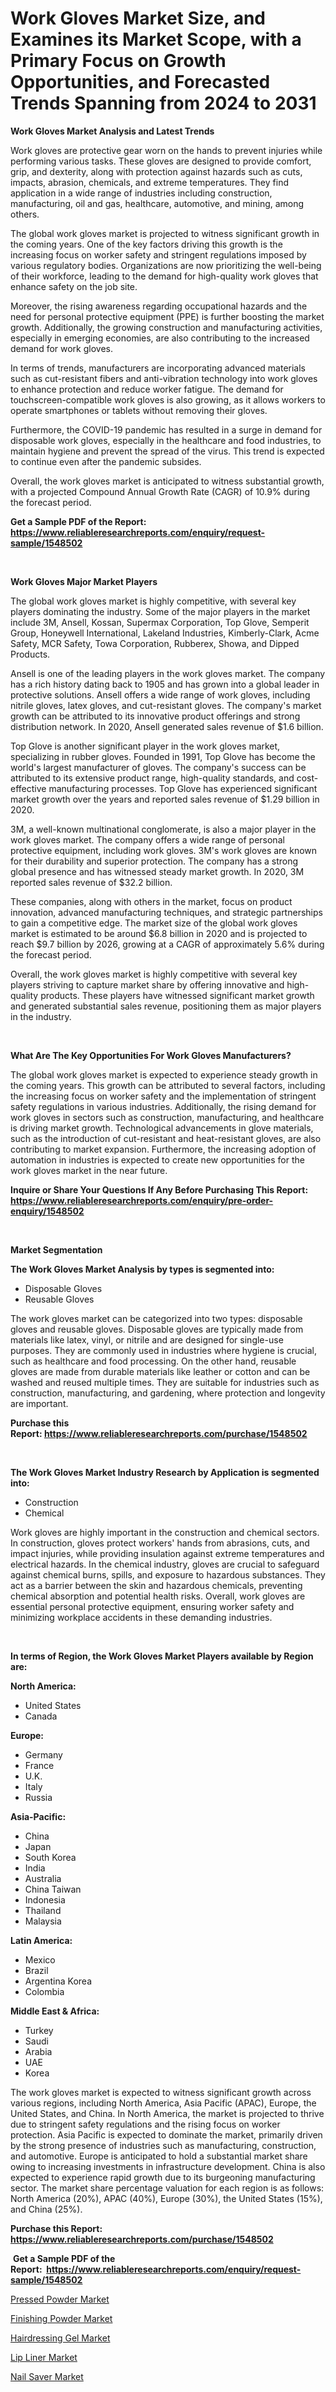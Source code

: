 <p><h1>Work Gloves Market Size, and Examines its Market Scope, with a Primary Focus on Growth Opportunities, and Forecasted Trends Spanning from 2024 to 2031</h1></p><p><strong>Work Gloves Market Analysis and Latest Trends</strong></p>
<p><p>Work gloves are protective gear worn on the hands to prevent injuries while performing various tasks. These gloves are designed to provide comfort, grip, and dexterity, along with protection against hazards such as cuts, impacts, abrasion, chemicals, and extreme temperatures. They find application in a wide range of industries including construction, manufacturing, oil and gas, healthcare, automotive, and mining, among others.</p><p>The global work gloves market is projected to witness significant growth in the coming years. One of the key factors driving this growth is the increasing focus on worker safety and stringent regulations imposed by various regulatory bodies. Organizations are now prioritizing the well-being of their workforce, leading to the demand for high-quality work gloves that enhance safety on the job site.</p><p>Moreover, the rising awareness regarding occupational hazards and the need for personal protective equipment (PPE) is further boosting the market growth. Additionally, the growing construction and manufacturing activities, especially in emerging economies, are also contributing to the increased demand for work gloves.</p><p>In terms of trends, manufacturers are incorporating advanced materials such as cut-resistant fibers and anti-vibration technology into work gloves to enhance protection and reduce worker fatigue. The demand for touchscreen-compatible work gloves is also growing, as it allows workers to operate smartphones or tablets without removing their gloves.</p><p>Furthermore, the COVID-19 pandemic has resulted in a surge in demand for disposable work gloves, especially in the healthcare and food industries, to maintain hygiene and prevent the spread of the virus. This trend is expected to continue even after the pandemic subsides.</p><p>Overall, the work gloves market is anticipated to witness substantial growth, with a projected Compound Annual Growth Rate (CAGR) of 10.9% during the forecast period.</p></p>
<p><strong>Get a Sample PDF of the Report:&nbsp; <a href="https://www.reliableresearchreports.com/enquiry/request-sample/1548502">https://www.reliableresearchreports.com/enquiry/request-sample/1548502</a></strong></p>
<p>&nbsp;</p>
<p><strong>Work Gloves Major Market Players</strong></p>
<p><p>The global work gloves market is highly competitive, with several key players dominating the industry. Some of the major players in the market include 3M, Ansell, Kossan, Supermax Corporation, Top Glove, Semperit Group, Honeywell International, Lakeland Industries, Kimberly-Clark, Acme Safety, MCR Safety, Towa Corporation, Rubberex, Showa, and Dipped Products.</p><p>Ansell is one of the leading players in the work gloves market. The company has a rich history dating back to 1905 and has grown into a global leader in protective solutions. Ansell offers a wide range of work gloves, including nitrile gloves, latex gloves, and cut-resistant gloves. The company's market growth can be attributed to its innovative product offerings and strong distribution network. In 2020, Ansell generated sales revenue of $1.6 billion.</p><p>Top Glove is another significant player in the work gloves market, specializing in rubber gloves. Founded in 1991, Top Glove has become the world's largest manufacturer of gloves. The company's success can be attributed to its extensive product range, high-quality standards, and cost-effective manufacturing processes. Top Glove has experienced significant market growth over the years and reported sales revenue of $1.29 billion in 2020.</p><p>3M, a well-known multinational conglomerate, is also a major player in the work gloves market. The company offers a wide range of personal protective equipment, including work gloves. 3M's work gloves are known for their durability and superior protection. The company has a strong global presence and has witnessed steady market growth. In 2020, 3M reported sales revenue of $32.2 billion.</p><p>These companies, along with others in the market, focus on product innovation, advanced manufacturing techniques, and strategic partnerships to gain a competitive edge. The market size of the global work gloves market is estimated to be around $6.8 billion in 2020 and is projected to reach $9.7 billion by 2026, growing at a CAGR of approximately 5.6% during the forecast period.</p><p>Overall, the work gloves market is highly competitive with several key players striving to capture market share by offering innovative and high-quality products. These players have witnessed significant market growth and generated substantial sales revenue, positioning them as major players in the industry.</p></p>
<p>&nbsp;</p>
<p><strong>What Are The Key Opportunities For Work Gloves Manufacturers?</strong></p>
<p><p>The global work gloves market is expected to experience steady growth in the coming years. This growth can be attributed to several factors, including the increasing focus on worker safety and the implementation of stringent safety regulations in various industries. Additionally, the rising demand for work gloves in sectors such as construction, manufacturing, and healthcare is driving market growth. Technological advancements in glove materials, such as the introduction of cut-resistant and heat-resistant gloves, are also contributing to market expansion. Furthermore, the increasing adoption of automation in industries is expected to create new opportunities for the work gloves market in the near future.</p></p>
<p><strong>Inquire or Share Your Questions If Any Before Purchasing This Report: <a href="https://www.reliableresearchreports.com/enquiry/pre-order-enquiry/1548502">https://www.reliableresearchreports.com/enquiry/pre-order-enquiry/1548502</a></strong></p>
<p>&nbsp;</p>
<p><strong>Market Segmentation</strong></p>
<p><strong>The Work Gloves Market Analysis by types is segmented into:</strong></p>
<p><ul><li>Disposable Gloves</li><li>Reusable Gloves</li></ul></p>
<p><p>The work gloves market can be categorized into two types: disposable gloves and reusable gloves. Disposable gloves are typically made from materials like latex, vinyl, or nitrile and are designed for single-use purposes. They are commonly used in industries where hygiene is crucial, such as healthcare and food processing. On the other hand, reusable gloves are made from durable materials like leather or cotton and can be washed and reused multiple times. They are suitable for industries such as construction, manufacturing, and gardening, where protection and longevity are important.</p></p>
<p><strong>Purchase this Report:&nbsp;<a href="https://www.reliableresearchreports.com/purchase/1548502">https://www.reliableresearchreports.com/purchase/1548502</a></strong></p>
<p>&nbsp;</p>
<p><strong>The Work Gloves Market Industry Research by Application is segmented into:</strong></p>
<p><ul><li>Construction</li><li>Chemical</li></ul></p>
<p><p>Work gloves are highly important in the construction and chemical sectors. In construction, gloves protect workers' hands from abrasions, cuts, and impact injuries, while providing insulation against extreme temperatures and electrical hazards. In the chemical industry, gloves are crucial to safeguard against chemical burns, spills, and exposure to hazardous substances. They act as a barrier between the skin and hazardous chemicals, preventing chemical absorption and potential health risks. Overall, work gloves are essential personal protective equipment, ensuring worker safety and minimizing workplace accidents in these demanding industries.</p></p>
<p>&nbsp;</p>
<p><strong>In terms of Region, the Work Gloves Market Players available by Region are:</strong></p>
<p>
    <p> <strong> North America: </strong>
        <ul>
            <li>United States</li>
            <li>Canada</li>
        </ul>
        </p> 
    <p> <strong> Europe: </strong>
        <ul>
            <li>Germany</li>
            <li>France</li>
            <li>U.K.</li>
            <li>Italy</li>
            <li>Russia</li>
        </ul>
        </p> 
    <p> <strong> Asia-Pacific: </strong>
        <ul>
            <li>China</li>
            <li>Japan</li>
            <li>South Korea</li>
            <li>India</li>
            <li>Australia</li>
            <li>China Taiwan</li>
            <li>Indonesia</li>
            <li>Thailand</li>
            <li>Malaysia</li>
        </ul>
        </p> 
    <p> <strong> Latin America: </strong>
        <ul>
            <li>Mexico</li>
            <li>Brazil</li>
            <li>Argentina Korea</li>
            <li>Colombia</li>
        </ul>
        </p> 
    <p> <strong> Middle East & Africa: </strong>
        <ul>
            <li>Turkey</li>
            <li>Saudi</li>
            <li>Arabia</li>
            <li>UAE</li>
            <li>Korea</li>
        </ul>
    </p>
    </p>
<p><p>The work gloves market is expected to witness significant growth across various regions, including North America, Asia Pacific (APAC), Europe, the United States, and China. In North America, the market is projected to thrive due to stringent safety regulations and the rising focus on worker protection. Asia Pacific is expected to dominate the market, primarily driven by the strong presence of industries such as manufacturing, construction, and automotive. Europe is anticipated to hold a substantial market share owing to increasing investments in infrastructure development. China is also expected to experience rapid growth due to its burgeoning manufacturing sector. The market share percentage valuation for each region is as follows: North America (20%), APAC (40%), Europe (30%), the United States (15%), and China (25%).</p></p>
<p><strong>Purchase this Report: <a href="https://www.reliableresearchreports.com/purchase/1548502">https://www.reliableresearchreports.com/purchase/1548502</a></strong></p>
<p>&nbsp;<strong>Get a Sample PDF of the Report:&nbsp;&nbsp;<a href="https://www.reliableresearchreports.com/enquiry/request-sample/1548502">https://www.reliableresearchreports.com/enquiry/request-sample/1548502</a></strong></p>
<p><strong></strong></p>
<p><p><a href="https://github.com/scarol104/Market-Research-Report-List-2/blob/main/pressed-powder-market.md">Pressed Powder Market</a></p><p><a href="https://github.com/dzharov81/Market-Research-Report-List-2/blob/main/finishing-powder-market.md">Finishing Powder Market</a></p><p><a href="https://github.com/rahu1503/Market-Research-Report-List-2/blob/main/hairdressing-gel-market.md">Hairdressing Gel Market</a></p><p><a href="https://github.com/ambrozg/Market-Research-Report-List-2/blob/main/lip-liner-market.md">Lip Liner Market</a></p><p><a href="https://github.com/gshchiplitsov/Market-Research-Report-List-2/blob/main/nail-saver-market.md">Nail Saver Market</a></p></p>